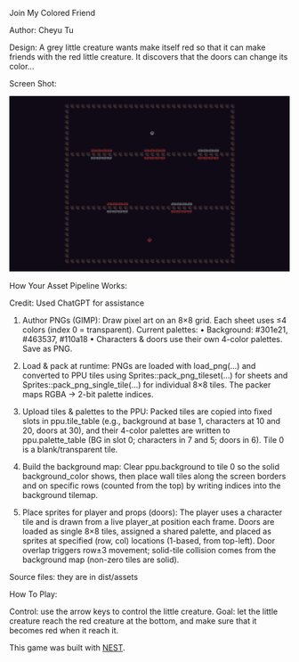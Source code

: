 Join My Colored Friend

Author: Cheyu Tu

Design:
A grey little creature wants make itself red so that it can make friends with the red little creature. It discovers that the doors can change its color...

Screen Shot:

![Game Screenshot](dist/assets/screenshot_2.png)

How Your Asset Pipeline Works:

Credit: Used ChatGPT for assistance
1. Author PNGs (GIMP):
Draw pixel art on an 8×8 grid. Each sheet uses ≤4 colors (index 0 = transparent). Current palettes:
• Background: #301e21, #463537, #110a18
• Characters & doors use their own 4-color palettes. Save as PNG. 

2. Load & pack at runtime:
PNGs are loaded with load_png(...) and converted to PPU tiles using Sprites::pack_png_tileset(...) for sheets and Sprites::pack_png_single_tile(...) for individual 8×8 tiles. The packer maps RGBA → 2-bit palette indices. 

3. Upload tiles & palettes to the PPU:
Packed tiles are copied into fixed slots in ppu.tile_table (e.g., background at base 1, characters at 10 and 20, doors at 30), and their 4-color palettes are written to ppu.palette_table (BG in slot 0; characters in 7 and 5; doors in 6). Tile 0 is a blank/transparent tile. 

4. Build the background map:
Clear ppu.background to tile 0 so the solid background_color shows, then place wall tiles along the screen borders and on specific rows (counted from the top) by writing indices into the background tilemap. 

5. Place sprites for player and props (doors):
The player uses a character tile and is drawn from a live player_at position each frame. Doors are loaded as single 8×8 tiles, assigned a shared palette, and placed as sprites at specified (row, col) locations (1-based, from top-left). Door overlap triggers row±3 movement; solid-tile collision comes from the background map (non-zero tiles are solid). 

Source files: they are in dist/assets

How To Play:

Control: use the arrow keys to control the little creature.
Goal: let the little creature reach the red creature at the bottom, and make sure that it becomes red when it reach it.

This game was built with [NEST](NEST.md).

